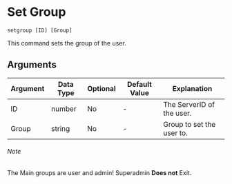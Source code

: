 
# Set Group

```
setgroup [ID] [Group]
```

This command sets the group of the user.

## Arguments

| Argument   | Data Type | Optional | Default Value |       Explanation         |
|------------|-----------|----------|---------------|---------------------------|
| ID         | number    | No       | -             | The ServerID of the user. |
| Group      | string    | No       | -             | Group to set the user to. |

###### Note

The Main groups are user and admin! Superadmin **Does not** Exit.

